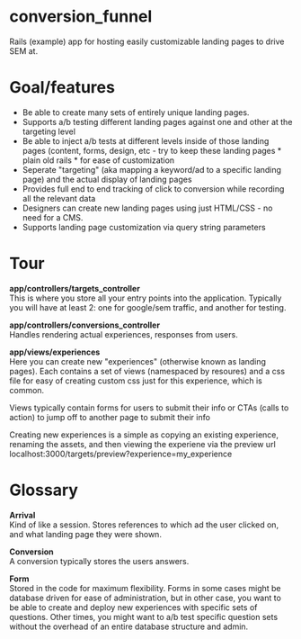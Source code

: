 conversion_funnel
=================

Rails (example) app for hosting easily customizable landing pages to drive SEM at.

# Goal/features

- Be able to create many sets of entirely unique landing pages.
- Supports a/b testing different landing pages against one and other at the targeting level
- Be able to inject a/b tests at different levels inside of those landing pages (content, forms, design, etc - try to keep these landing pages * plain old rails * for ease of customization
- Seperate "targeting" (aka mapping a keyword/ad to a specific landing page) and the actual display of landing pages
- Provides full end to end tracking of click to conversion while recording all the relevant data
- Designers can create new landing pages using just HTML/CSS - no need for a CMS.
- Supports landing page customization via query string parameters


# Tour

**app/controllers/targets_controller**  
This is where you store all your entry points into the application.  Typically you will have at least 2: one for google/sem traffic, and another for testing.  

**app/controllers/conversions_controller**  
Handles rendering actual experiences, responses from users.

**app/views/experiences**  
Here you can create new "experiences" (otherwise known as landing pages).   Each contains a set of views (namespaced by resoures) and a css file for easy of creating custom css just for this experience, which is common.  

Views typically contain forms for users to submit their info or CTAs (calls to action) to jump off to another page to submit their info

Creating new experiences is a simple as copying an existing experience, renaming the assets, and then viewing the experiene via the preview url localhost:3000/targets/preview?experience=my_experience


# Glossary

**Arrival**   
Kind of like a session.  Stores references to which ad the user clicked on, and what landing page they were shown.

**Conversion**   
A conversion typically stores the users answers.

**Form**  
Stored in the code for maximum flexibility.  Forms in some cases might be database driven for ease of administration, but in other case, you want to be able to create and deploy new experiences with specific sets of questions.  Other times, you might want to a/b test specific question sets without the overhead of an entire database structure and admin. 

